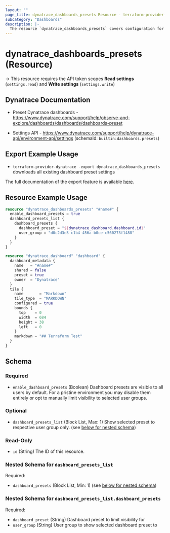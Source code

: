 ```yaml
---
layout: ""
page_title: dynatrace_dashboards_presets Resource - terraform-provider-dynatrace"
subcategory: "Dashboards"
description: |-
  The resource `dynatrace_dashboards_presets` covers configuration for dashboard preset settings
---
```


# dynatrace_dashboards_presets (Resource)

-> This resource requires the API token scopes **Read settings** (`settings.read`) and **Write settings** (`settings.write`)

## Dynatrace Documentation

- Preset Dynatrace dashboards - https://www.dynatrace.com/support/help/observe-and-explore/dashboards/dashboards/dashboards-preset

- Settings API - https://www.dynatrace.com/support/help/dynatrace-api/environment-api/settings (schemaId: `builtin:dashboards.presets`)

## Export Example Usage

- `terraform-provider-dynatrace -export dynatrace_dashboards_presets` downloads all existing dashboard preset settings

The full documentation of the export feature is available [here](https://registry.terraform.io/providers/dynatrace-oss/dynatrace/latest/docs/guides/export-v2).

## Resource Example Usage

```terraform
resource "dynatrace_dashboards_presets" "#name#" {
  enable_dashboard_presets = true
  dashboard_presets_list {
    dashboard_presets {
      dashboard_preset = "${dynatrace_dashboard.dashboard.id}"
      user_group = "d0c2d3e3-c1b4-456a-b0ce-c560273f1488"
    }
  }
}

resource "dynatrace_dashboard" "dashboard" {
  dashboard_metadata {
    name   = "#name#"
    shared = false
    preset = true
    owner  = "Dynatrace"
  }
  tile {
    name       = "Markdown"
    tile_type  = "MARKDOWN"
    configured = true
    bounds {
      top    = 0
      width  = 684
      height = 38
      left   = 0
    }
    markdown = "## Terraform Test"
  }
}
```

<!-- schema generated by tfplugindocs -->
## Schema

### Required

- `enable_dashboard_presets` (Boolean) Dashboard presets are visible to all users by default. For a pristine environment you may disable them entirely or opt to manually limit visibility to selected user groups.

### Optional

- `dashboard_presets_list` (Block List, Max: 1) Show selected preset to respective user group only. (see [below for nested schema](#nestedblock--dashboard_presets_list))

### Read-Only

- `id` (String) The ID of this resource.

<a id="nestedblock--dashboard_presets_list"></a>
### Nested Schema for `dashboard_presets_list`

Required:

- `dashboard_presets` (Block List, Min: 1) (see [below for nested schema](#nestedblock--dashboard_presets_list--dashboard_presets))

<a id="nestedblock--dashboard_presets_list--dashboard_presets"></a>
### Nested Schema for `dashboard_presets_list.dashboard_presets`

Required:

- `dashboard_preset` (String) Dashboard preset to limit visibility for
- `user_group` (String) User group to show selected dashboard preset to
 